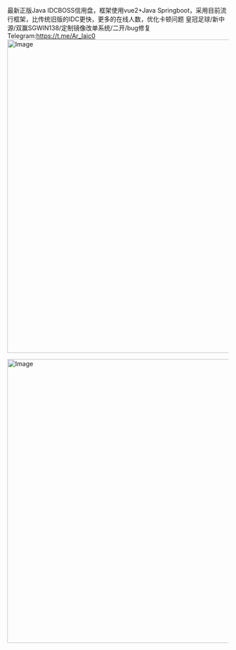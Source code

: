 最新正版Java IDCBOSS信用盘，框架使用vue2+Java Springboot，采用目前流行框架，比传统旧版的IDC更快，更多的在线人数，优化卡顿问题
皇冠足球/新中源/双赢SGWIN138/定制镜像改单系统/二开/bug修复 Telegram:https://t.me/Ar_laic0
<img width="1920" height="712" alt="Image" src="https://github.com/user-attachments/assets/ea13cfae-c24f-46ed-984a-c453ad79a135" />

<img width="1920" height="645" alt="Image" src="https://github.com/user-attachments/assets/26fc36f2-7639-4f1a-859e-379b1649345b" />
